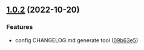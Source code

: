 <a name="1.0.2"></a>
## [1.0.2](https://github.com/self-denial-cy/webpack-exercise/compare/v1.0.1...v1.0.2) (2022-10-20)


### Features

* config CHANGELOG.md generate tool ([09b63e5](https://github.com/self-denial-cy/webpack-exercise/commit/09b63e5))



